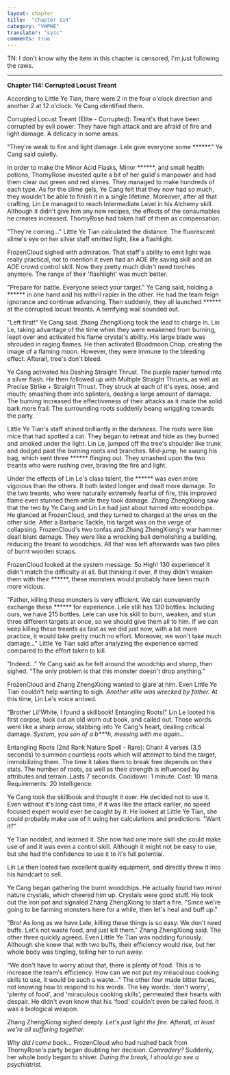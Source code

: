 ```yaml
---
layout: chapter
title:  "Chapter 114"
category: "VWPWE"
translator: "syzc"
comments: true
---
```


TN: I don't know why the item in this chapter is censored, I'm just following the raws.

---

**Chapter 114: Corrupted Locust Treant**
 
According to Little Ye Tian, there were 2 in the four o'clock direction and another 2 at 12 o'clock. Ye Cang identified them.
 
Corrupted Locust Treant (Elite - Corrupted): Treant's that have been corrupted by evil power. They have high attack and are afraid of fire and light damage. A delicacy in some areas.
 
"They're weak to fire and light damage. Lele give everyone some \*\*\*\*\*\*." Ye Cang said quietly.
 
In order to make the Minor Acid Flasks, Minor \*\*\*\*\*\*, and small health potions, ThornyRose invested quite a bit of her guild's manpower and had them clear out green and red slimes. They managed to make hundreds of each type. As for the slime gels, Ye Cang felt that they now had so much, they wouldn't be able to finish it in a single lifetime. Moreover, after all that crafting, Lin Le managed to reach Intermediate Level in his Alchemy skill. Although it didn't give him any new recipes, the effects of the consumables he creates increased. ThornyRose had taken half of them as compensation.
 
"They're coming..." Little Ye Tian calculated the distance. The fluorescent slime's eye on her silver staff emitted light, like a flashlight.
 
FrozenCloud sighed with admiration. That staff's ability to emit light was really practical, not to mention it even had an AOE life saving skill and an AOE crowd control skill. Now they pretty much didn't need torches anymore. The range of their 'flashlight' was much better.
 
"Prepare for battle. Everyone select your target." Ye Cang said, holding a \*\*\*\*\*\* in one hand and his mithril rapier in the other. He had the team feign ignorance and continue advancing. Then suddenly, they all launched \*\*\*\*\*\* at the corrupted locust treants. A terrifying wail sounded out.
 
"Left first!" Ye Cang said. Zhang ZhengXiong took the lead to charge in. Lin Le, taking advantage of the time when they were weakened from burning, leapt over and activated his flame crystal's ability. His large blade was shrouded in raging flames. He then activated Bloodmoon Chop, creating the image of a flaming moon. However, they were immune to the bleeding effect. Afterall, tree's don't bleed. 
 
Ye Cang activated his Dashing Straight Thrust. The purple rapier turned into a silver flash. He then followed up with Multiple Straight Thrusts, as well as Precise Strike + Straight Thrust. They struck at each of it's eyes, nose, and mouth; smashing them into splinters, dealing a large amount of damage. The burning increased the effectiveness of their attacks as it made the solid bark more frail. The surrounding roots suddenly beang wriggling towards the party.
 
Little Ye Tian's staff shined brilliantly in the darkness. The roots were like mice that had spotted a cat. They began to retreat and hide as they burned and smoked under the light. Lin Le, jumped off the tree's shoulder like trunk and dodged past the burning roots and branches. Mid-jump, he swung his bag, which sent three \*\*\*\*\*\* flinging out. They smashed upon the two treants who were rushing over, braving the fire and light.
 
Under the effects of Lin Le's class talent, the \*\*\*\*\*\* was even more vigorous than the others. It both lasted longer and dealt more damage. To the two treants, who were naturally extremely fearful of fire, this improved flame even stunned them while they took damage. Zhang ZhengXiong saw that the two by Ye Cang and Lin Le had just about turned into woodchips. He glanced at FrozenCloud, and they turned to charged at the ones on the other side. After a Barbaric Tackle, his target was on the verge of collapsing. FrozenCloud's two tonfas and Zhang ZhengXiong's war hammer dealt blunt damage. They were like a wrecking ball demolishing a building, reducing the treant to woodchips. All that was left afterwards was two piles of burnt wooden scraps.
 
FrozenCloud looked at the system message. So High! 130 experience! It didn't match the difficulty at all. But thinking it over, if they didn't weaken them with their \*\*\*\*\*\*, these monsters would probably have been much more vicious.
 
"Father, killing these monsters is very efficient. We can conveniently exchange these \*\*\*\*\*\* for experience. Lele still has 130 bottles. Including ours, we have 215 bottles. Lele can use his skill to burn, weaken, and stun three different targets at once, so we should give them all to him. If we can keep killing these treants as fast as we did just now, with a bit more practice, it would take pretty much no effort. Moreover, we won't take much damage..." Little Ye Tian said after analyzing the experience earned compared to the effort taken to kill.
 
"Indeed..." Ye Cang said as he felt around the woodchip and stump, then sighed. "The only problem is that this monster doesn't drop anything."
 
FrozenCloud and Zhang ZhengXiong wanted to glare at him. Even Little Ye Tian couldn't help wanting to sigh. *Another elite was wrecked by father.* At this time, Lin Le's voice arrived.
 
"Brother Lil'White, I found a skillbook! Entangling Roots!" Lin Le looted his first corpse, took out an old worn out book, and called out. Those words were like a sharp arrow, stabbing into Ye Cang's heart, dealing critical damage. *System, you son of a b\*\*\*h, messing with me again...*
 
Entangling Roots (2nd Rank Nature Spell - Rare): Chant 4 verses (3.5 seconds) to summon countless roots which will attempt to bind the target, immobilizing them. The time it takes them to break free depends on their stats. The number of roots, as well as their strength is influenced by attributes and terrain. Lasts 7 seconds. Cooldown: 1 minute. Cost: 10 mana. Requirements: 20 Intelligence.
 
Ye Cang took the skillbook and thought it over. He decided not to use it. Even without it's long cast time, if it was like the attack earlier, no speed focused expert would ever be caught by it. He looked at Little Ye Tian, she could probably make use of it using her calculations and predictions. "Want it?"
 
Ye Tian nodded, and learned it. She now had one more skill she could make use of and it was even a control skill. Although it might not be easy to use, but she had the confidence to use it to it's full potential.
 
Lin Le then looted two excellent quality equipment, and directly threw it into his handcart to sell.
 
Ye Cang began gathering the burnt woodchips. He actually found two minor nature crystals, which cheered him up. Crystals were good stuff. He took out the iron pot and signaled Zhang ZhengXiong to start a fire. "Since we're going to be farming monsters here for a while, then let's heal and buff up."
 
"Bro! As long as we have Lele, killing these things is so easy. We don't need buffs. Let's not waste food, and just kill them." Zhang ZhengXiong said. The other three quickly agreed. Even Little Ye Tian was nodding furiously. Although she knew that with two buffs, their efficiency would rise, but her whole body was tingling, telling her to run away.
 
"We don't have to worry about that, there is plenty of food. This is to increase the team's efficiency. How can we not put my miraculous cooking skills to use, it would be such a waste..." The other four made bitter faces, not knowing how to respond to his words. The key words: 'don't worry', 'plenty of food', and 'miraculous cooking skills', permeated their hearts with despair. He didn't even know that his 'food' couldn't even be called food. It was a biological weapon. 
 
Zhang ZhengXiong sighed deeply. *Let's just light the fire. Afterall, at least we're all suffering together.*
 
*Why did I come back...* FrozenCloud who had rushed back from ThornyRose's party began doubting her decision. *Comradery?* Suddenly, her whole body began to shiver. *During the break, I should go see a psychiatrist.*
